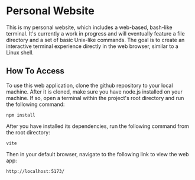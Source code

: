 # Personal Website
This is my personal website, which includes a web-based, bash-like terminal. It's currently a work in progress and will eventually feature a file directory and a set of basic Unix-like commands. The goal is to create an interactive terminal experience directly in the web browser, similar to a Linux shell.

## How To Access
To use this web application, clone the github repository to your local machine. After it is cloned, make sure you have node.js installed on your machine. If so, open a terminal within the project's root directory and run the following command:

`npm install`

After you have installed its dependencies, run the following command from the root directory:

`vite`

Then in your default browser, navigate to the following link to view the web app:

`http://localhost:5173/`
